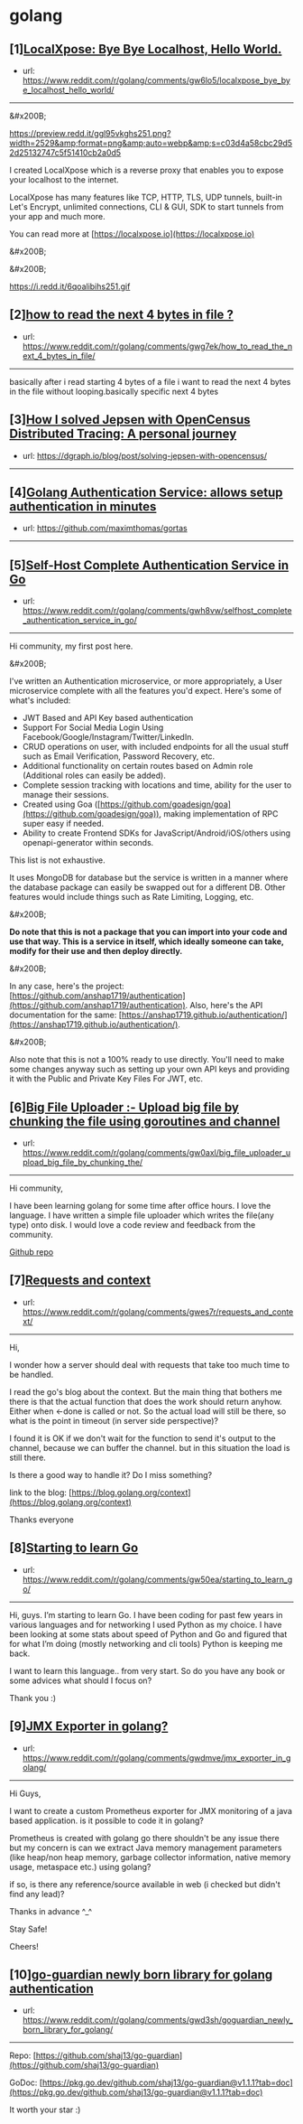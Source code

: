 # golang
## [1][LocalXpose: Bye Bye Localhost, Hello World.](https://www.reddit.com/r/golang/comments/gw6lo5/localxpose_bye_bye_localhost_hello_world/)
- url: https://www.reddit.com/r/golang/comments/gw6lo5/localxpose_bye_bye_localhost_hello_world/
---
&amp;#x200B;

https://preview.redd.it/ggl95vkghs251.png?width=2529&amp;format=png&amp;auto=webp&amp;s=c03d4a58cbc29d52d25132747c5f51410cb2a0d5

I created LocalXpose which is a reverse proxy that enables you to expose your localhost to the internet.

LocalXpose has many features like TCP, HTTP, TLS, UDP tunnels, built-in Let's Encrypt, unlimited connections, CLI &amp; GUI, SDK to start tunnels from your app and much more.

You can read more at [https://localxpose.io](https://localxpose.io)

&amp;#x200B;

&amp;#x200B;

https://i.redd.it/6qoalibihs251.gif
## [2][how to read the next 4 bytes in file ?](https://www.reddit.com/r/golang/comments/gwg7ek/how_to_read_the_next_4_bytes_in_file/)
- url: https://www.reddit.com/r/golang/comments/gwg7ek/how_to_read_the_next_4_bytes_in_file/
---
basically after i read starting 4 bytes of a file i want to read the next 4 bytes in the file without looping.basically specific next 4 bytes
## [3][How I solved Jepsen with OpenCensus Distributed Tracing: A personal journey](https://www.reddit.com/r/golang/comments/gwgaf6/how_i_solved_jepsen_with_opencensus_distributed/)
- url: https://dgraph.io/blog/post/solving-jepsen-with-opencensus/
---

## [4][Golang Authentication Service: allows setup authentication in minutes](https://www.reddit.com/r/golang/comments/gvwelw/golang_authentication_service_allows_setup/)
- url: https://github.com/maximthomas/gortas
---

## [5][Self-Host Complete Authentication Service in Go](https://www.reddit.com/r/golang/comments/gwh8vw/selfhost_complete_authentication_service_in_go/)
- url: https://www.reddit.com/r/golang/comments/gwh8vw/selfhost_complete_authentication_service_in_go/
---
Hi community, my first post here.

&amp;#x200B;

I've written an Authentication microservice, or more appropriately, a User microservice complete with all the features you'd expect. Here's some of what's included:

* JWT Based and API Key based authentication
* Support For Social Media Login Using Facebook/Google/Instagram/Twitter/LinkedIn.
* CRUD operations on user, with included endpoints for all the usual stuff such as Email Verification, Password Recovery, etc.
* Additional functionality on certain routes based on Admin role (Additional roles can easily be added).
* Complete session tracking with locations and time, ability for the user to manage their sessions.
* Created using Goa ([https://github.com/goadesign/goa](https://github.com/goadesign/goa)), making implementation of RPC super easy if needed.
* Ability to create Frontend SDKs for JavaScript/Android/iOS/others using openapi-generator within seconds.

This list is not exhaustive.

It uses MongoDB for database but the service is written in a manner where the database package can easily be swapped out for a different DB. Other features would include things such as Rate Limiting, Logging, etc.

&amp;#x200B;

**Do note that this is not a package that you can import into your code and use that way. This is a service in itself, which ideally someone can take, modify for their use and then deploy directly.**

&amp;#x200B;

In any case, here's the project: [https://github.com/anshap1719/authentication](https://github.com/anshap1719/authentication). Also, here's the API documentation for the same: [https://anshap1719.github.io/authentication/](https://anshap1719.github.io/authentication/).

&amp;#x200B;

Also note that this is not a 100% ready to use directly. You'll need to make some changes anyway such as setting up your own API keys and providing it with the Public and Private Key Files For JWT, etc.
## [6][Big File Uploader :- Upload big file by chunking the file using goroutines and channel](https://www.reddit.com/r/golang/comments/gw0axl/big_file_uploader_upload_big_file_by_chunking_the/)
- url: https://www.reddit.com/r/golang/comments/gw0axl/big_file_uploader_upload_big_file_by_chunking_the/
---
Hi community,

I have been learning golang for some time after office hours. I love the language. I have written a simple file uploader which writes the file(any type) onto disk. I would love a code review and feedback from the community.

[Github repo](https://github.com/atulkgupta9/big-file-uploader)
## [7][Requests and context](https://www.reddit.com/r/golang/comments/gwes7r/requests_and_context/)
- url: https://www.reddit.com/r/golang/comments/gwes7r/requests_and_context/
---
Hi,

I wonder how a server should deal with requests that take too much time to be handled.

I read the go's blog about the context. But the main thing that bothers me there is that the actual function that does the work should return anyhow. Either when &lt;-done is called or not. So the actual load will still be there, so what is the point in timeout (in server side perspective)?

I found it is OK if we don't wait for the function to send it's output to the channel, because we can buffer the channel. but in this situation the load is still there.

Is there a good way to handle it? Do I miss something?

link to the blog: [https://blog.golang.org/context](https://blog.golang.org/context)

Thanks everyone
## [8][Starting to learn Go](https://www.reddit.com/r/golang/comments/gw50ea/starting_to_learn_go/)
- url: https://www.reddit.com/r/golang/comments/gw50ea/starting_to_learn_go/
---
Hi, guys. I’m starting to learn Go. I have been coding for past few years in various languages and for networking I used Python as my choice. 
I have been looking at some stats about speed of Python and Go and figured that for what I’m doing (mostly networking and cli tools) Python is keeping me back. 

I want to learn this language.. from very start. So do you have any book or some advices what should I focus on?

Thank you :)
## [9][JMX Exporter in golang?](https://www.reddit.com/r/golang/comments/gwdmve/jmx_exporter_in_golang/)
- url: https://www.reddit.com/r/golang/comments/gwdmve/jmx_exporter_in_golang/
---
Hi Guys,

I want to create a custom Prometheus exporter for JMX monitoring of a java based application. is it possible to code it in golang?

 Prometheus is created with golang go there shouldn't be any issue there but my concern is can we extract Java memory management parameters (like heap/non heap memory, garbage collector information, native memory usage, metaspace etc.) using golang?

if so, is there any reference/source available in web (i checked but didn't find any lead)? 

Thanks in advance \^\_\^

Stay Safe!

Cheers!
## [10][go-guardian newly born library for golang authentication](https://www.reddit.com/r/golang/comments/gwd3sh/goguardian_newly_born_library_for_golang/)
- url: https://www.reddit.com/r/golang/comments/gwd3sh/goguardian_newly_born_library_for_golang/
---
Repo: [https://github.com/shaj13/go-guardian](https://github.com/shaj13/go-guardian)

GoDoc: [https://pkg.go.dev/github.com/shaj13/go-guardian@v1.1.1?tab=doc](https://pkg.go.dev/github.com/shaj13/go-guardian@v1.1.1?tab=doc)

It worth your star :)
